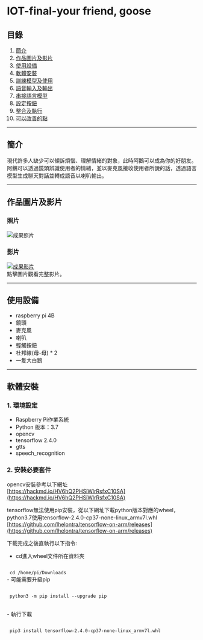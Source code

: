 # IOT-final-your friend, goose

## 目錄
1. [簡介](#簡介)
2. [作品圖片及影片](#作品圖片及影片)
3. [使用設備](#使用設備)
4. [軟體安裝](#軟體安裝)
5. [訓練模型及使用](#訓練模型及使用)
6. [語音輸入及輸出](#語音輸入及輸出)
7. [串接語言模型](#串接語言模型)
8. [設定按鈕](#設定按鈕)
9. [整合及執行](#整合及執行)
10. [可以改善的點](#可以改善的點)

---

## 簡介
現代許多人缺少可以傾訴煩惱、理解情緒的對象，此時阿鵝可以成為你的好朋友。阿鵝可以透過鏡頭辨識使用者的情緒，並以麥克風接收使用者所說的話，透過語言模型生成聊天對話並轉成語音以喇叭輸出。

---

## 作品圖片及影片
### 照片
![成果照片](https://drive.google.com/file/d/1C5Gd61JxwuGR98YHHcejBS_WONemOF2a/view)

### 影片
[![成果影片](https://img.youtube.com/vi/UhY2tnBe6VU/0.jpg)](https://youtube.com/shorts/UhY2tnBe6VU?si=Nw5qJbpsWfEdjHYD)  
點擊圖片觀看完整影片。

---

## 使用設備
- raspberry pi 4B
- 鏡頭
- 麥克風
- 喇叭
- 輕觸按鈕
- 杜邦線(母-母) * 2
- 一隻大白鵝

---

## 軟體安裝
### 1. 環境設定
- Raspberry Pi作業系統
- Python 版本：3.7
- opencv
- tensorflow 2.4.0
- gtts
- speech_recognition

### 2. 安裝必要套件
opencv安裝參考以下網址  
[https://hackmd.io/HV6hQ2PHSiWlrRsfxC10SA](https://hackmd.io/HV6hQ2PHSiWlrRsfxC10SA)  

tensorflow無法使用pip安裝，從以下網址下載python版本對應的wheel，python3.7使用tensorflow-2.4.0-cp37-none-linux_armv7l.whl
[https://github.com/lhelontra/tensorflow-on-arm/releases](https://github.com/lhelontra/tensorflow-on-arm/releases)  

下載完成之後直執行以下指令:  
 - cd進入wheel文件所在資料夾
<code>
 cd /home/pi/Downloads
</code>
 - 可能需要升級pip
<pre>
<code>
 python3 -m pip install --upgrade pip  
</code>
</pre>
 - 執行下載
<pre>
<code>
 pip3 install tensorflow-2.4.0-cp37-none-linux_armv7l.whl
</code>
</pre>
